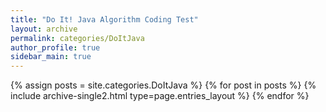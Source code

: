 ```yaml
---
title: "Do It! Java Algorithm Coding Test"
layout: archive
permalink: categories/DoItJava
author_profile: true
sidebar_main: true
---
```


{% assign posts = site.categories.DoItJava %}
{% for post in posts %} {% include archive-single2.html type=page.entries_layout %} {% endfor %}
